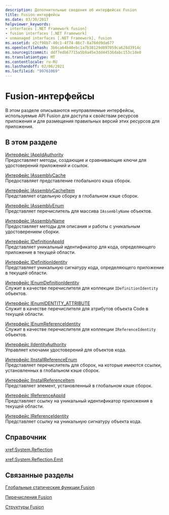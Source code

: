 ```yaml
---
description: Дополнительные сведения об интерфейсах Fusion
title: Fusion-интерфейсы
ms.date: 03/30/2017
helpviewer_keywords:
- interfaces [.NET Framework fusion]
- fusion interfaces [.NET Framework]
- unmanaged interfaces [.NET Framework], fusion
ms.assetid: e2cf98b7-40c1-4f74-86c7-8a76dd9da677
ms.openlocfilehash: 3b6ca64b40ebc1a7b38129d897059ca628d3914c
ms.sourcegitcommit: ddf7edb67715a5b9a45e3dd44536dabc153c1de0
ms.translationtype: MT
ms.contentlocale: ru-RU
ms.lasthandoff: 02/06/2021
ms.locfileid: "99761069"
---
```

# <a name="fusion-interfaces"></a>Fusion-интерфейсы

В этом разделе описываются неуправляемые интерфейсы, используемые API Fusion для доступа к свойствам ресурсов приложения и для размещения правильных версий этих ресурсов для приложения.  
  
## <a name="in-this-section"></a>В этом разделе  

 [Интерфейс IAppIdAuthority](iappidauthority-interface.md)  
 Предоставляет методы, создающие и сравнивающие ключи для удостоверений приложений и ссылок.  
  
 [Интерфейс IAssemblyCache](iassemblycache-interface.md)  
 Предоставляет представление глобального кэша сборок.  
  
 [Интерфейс IAssemblyCacheItem](iassemblycacheitem-interface.md)  
 Представляет отдельную сборку в глобальном кэше сборок.  
  
 [Интерфейс IAssemblyEnum](iassemblyenum-interface.md)  
 Представляет перечислитель для массива `IAssemblyName` объектов.  
  
 [Интерфейс IAssemblyName](iassemblyname-interface.md)  
 Предоставляет методы для описания и работы с уникальным удостоверением сборки.  
  
 [Интерфейс IDefinitionAppId](idefinitionappid-interface.md)  
 Представляет уникальный идентификатор для кода, определяющего приложение в текущей области.  
  
 [Интерфейс IDefinitionIdentity](idefinitionidentity-interface.md)  
 Представляет уникальную сигнатуру кода, определяющего приложение в текущей области.  
  
 [Интерфейс IEnumDefinitionIdentity](ienumdefinitionidentity-interface.md)  
 Служит в качестве перечислителя для коллекции `IDefinitionIdentity` объектов.  
  
 [Интерфейс IEnumIDENTITY_ATTRIBUTE](ienumidentity-attribute-interface.md)  
 Служит в качестве перечислителя для атрибутов объекта Code в текущей области.  
  
 [Интерфейс IEnumReferenceIdentity](ienumreferenceidentity-interface.md)  
 Служит в качестве перечислителя для коллекции `IReferenceIdentity` объектов.  
  
 [Интерфейс IIdentityAuthority](iidentityauthority-interface.md)  
 Управляет ключами удостоверений для объектов кода.  
  
 [Интерфейс IInstallReferenceEnum](iinstallreferenceenum-interface.md)  
 Представляет перечислитель для сборок, на которые имеются ссылки, установленных в глобальном кэше сборок.  
  
 [Интерфейс IInstallReferenceItem](iinstallreferenceitem-interface.md)  
 Представляет элемент, установленный в глобальном кэше сборок.  
  
 [Интерфейс IReferenceAppId](ireferenceappid-interface.md)  
 Представляет ссылку на уникальный идентификатор приложения в текущей области.  
  
 [Интерфейс IReferenceIdentity](ireferenceidentity-interface.md)  
 Представляет ссылку на уникальную сигнатуру объекта кода.  
  
## <a name="reference"></a>Справочник  

 <xref:System.Reflection>  
  
 <xref:System.Reflection.Emit>  
  
## <a name="related-sections"></a>Связанные разделы  

 [Глобальные статические функции Fusion](fusion-global-static-functions.md)  
  
 [Перечисления Fusion](fusion-enumerations.md)  
  
 [Структуры Fusion](fusion-structures.md)
